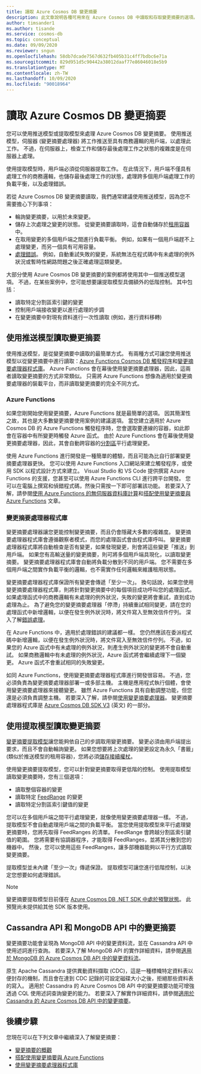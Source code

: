 ```yaml
---
title: 讀取 Azure Cosmos DB 變更摘要
description: 此文章說明各種可用來在 Azure Cosmos DB 中讀取和存取變更摘要的選項。
author: timsander1
ms.author: tisande
ms.service: cosmos-db
ms.topic: conceptual
ms.date: 09/09/2020
ms.reviewer: sngun
ms.openlocfilehash: 58db7dcade7567d632fb405b31c4ff7bdbc6e71a
ms.sourcegitcommit: 829d951d5c90442a38012daaf77e86046018e5b9
ms.translationtype: MT
ms.contentlocale: zh-TW
ms.lasthandoff: 10/09/2020
ms.locfileid: "90018964"
---
```

# <a name="reading-azure-cosmos-db-change-feed"></a>讀取 Azure Cosmos DB 變更摘要

您可以使用推送模型或提取模型來處理 Azure Cosmos DB 變更摘要。 使用推送模型，伺服器 (變更摘要處理器) 將工作推送至具有商務邏輯的用戶端，以處理此工作。 不過，在伺服器上，檢查工作和儲存最後處理工作之狀態的複雜度是在伺服器上處理。

使用提取模型時，用戶端必須從伺服器提取工作。 在此情況下，用戶端不僅具有處理工作的商務邏輯，也儲存最後處理工作的狀態，處理跨多個用戶端處理工作的負載平衡，以及處理錯誤。

若從 Azure Cosmos DB 變更摘要讀取，我們通常建議使用推送模型，因為您不需要擔心下列事項：

- 輪詢變更摘要，以用於未來變更。
- 儲存上次處理之變更的狀態。 從變更摘要讀取時，這會自動儲存於[租用容器](change-feed-processor.md#components-of-the-change-feed-processor)中。
- 在取用變更的多個用戶端之間進行負載平衡。 例如，如果有一個用戶端趕不上處理變更，而另一個具有可用容量。
- [處理錯誤](change-feed-processor.md#error-handling)。 例如，自動重試失敗的變更，系統無法在程式碼中有未處理的例外狀況或暫時性網路問題之後正確處理這類變更。

大部分使用 Azure Cosmos DB 變更摘要的案例都將使用其中一個推送模型選項。 不過，在某些案例中，您可能想要讓提取模型具備額外的低階控制。 其中包括：

- 讀取特定分割區索引鍵的變更
- 控制用戶端接收變更以進行處理的步調
- 在變更摘要中對現有資料進行一次性讀取 (例如，進行資料移轉)

## <a name="reading-change-feed-with-a-push-model"></a>使用推送模型讀取變更摘要

使用推送模型，是從變更摘要中讀取的最簡單方式。 有兩種方式可讓您使用推送模型以從變更摘要中進行讀取：[Azure Functions Cosmos DB 觸發程序](change-feed-functions.md)和[變更摘要處理器程式庫](change-feed-processor.md)。 Azure Functions 會在幕後使用變更摘要處理器，因此，這兩者讀取變更摘要的方式非常類似。 只需將 Azure Functions 想像為適用於變更摘要處理器的裝載平台，而非讀取變更摘要的完全不同方式。

### <a name="azure-functions"></a>Azure Functions

如果您剛開始使用變更摘要，Azure Functions 就是最簡單的選項。 因其簡潔性之故，其也是大多數變更摘要使用案例的建議選項。 當您建立適用於 Azure Cosmos DB 的 Azure Functions 觸發程序時，您會選取要連線的容器，如此即會在容器中有所變更時觸發 Azure 函式。 由於 Azure Functions 會在幕後使用變更摘要處理器，因此，其會自動跨容器的[分割區](partition-data.md)平行處理變更。

使用 Azure Functions 進行開發是一種簡單的體驗，而且可能為比自行部署變更摘要處理器更快。 您可以使用 Azure Functions 入口網站來建立觸發程序，或使用 SDK 以程式設計方式來建立。 Visual Studio 和 VS Code 提供撰寫 Azure Functions 的支援，您甚至可以使用 Azure Functions CLI 進行跨平台開發。 您可以在電腦上撰寫和偵錯程式碼，然後只需按一下即可部署該功能。 若要深入了解，請參閱[使用 Azure Functions 的無伺服器資料庫計算](serverless-computing-database.md)和[搭配使用變更摘要與 Azure Functions](change-feed-functions.md) 文章。

### <a name="change-feed-processor-library"></a>變更摘要處理器程式庫

變更摘要處理器讓您更能控制變更摘要，而且仍會隱藏大多數的複雜度。 變更摘要處理器程式庫會遵循觀察者模式，而您的處理函式會由程式庫呼叫。 變更摘要處理器程式庫將自動檢查是否有變更，如果發現變更，則會將這些變更「推送」到用戶端。 如果您有高輸送量的變更摘要，則可將多個用戶端具現化，以讀取變更摘要。 變更摘要處理器程式庫會自動將負載分散到不同的用戶端。 您不需要在多個用戶端之間實作負載平衡的邏輯，也不需實作任何邏輯來維護租用狀態。

變更摘要處理器程式庫保證所有變更會傳遞「至少一次」。 換句話說，如果您使用變更摘要處理器程式庫，則將針對變更摘要中的每個項目成功呼叫您的處理函式。 如果處理函式中的商務邏輯有未處理的例外狀況，失敗的變更將會重試，直到成功處理為止。 為了避免您的變更摘要處理器「停滯」持續重試相同變更，請在您的處理函式中新增邏輯，以便在發生例外狀況時，將文件寫入至無效信件佇列。 深入了解[錯誤處理](change-feed-processor.md#error-handling)。

在 Azure Functions 中，適用於處理錯誤的建議都一樣。 您仍然應該在委派程式碼中新增邏輯，以便在發生例外狀況時，將文件寫入至無效信件佇列。 不過，如果您的 Azure 函式中有未處理的例外狀況，則產生例外狀況的變更將不會自動重試。 如果商務邏輯中有未處理的例外狀況，Azure 函式將會繼續處理下一個變更。 Azure 函式不會重試相同的失敗變更。

如同 Azure Functions，使用變更摘要處理器程式庫進行開發很容易。 不過，您必須負責為變更摘要處理器部署一或多部主機。 主機是應用程式執行個體，會使用變更摘要處理器來接聽變更。 雖然 Azure Functions 具有自動調整功能，但您還是必須負責調整主機。 若要深入了解，請參閱[使用變更摘要處理器](change-feed-processor.md#dynamic-scaling)。 變更摘要處理器程式庫是 [Azure Cosmos DB SDK V3](https://github.com/Azure/azure-cosmos-dotnet-v3) \(英文\) 的一部分。

## <a name="reading-change-feed-with-a-pull-model"></a>使用提取模型讀取變更摘要

[變更摘要提取模型](change-feed-pull-model.md)讓您能夠依自己的步調取用變更摘要。 變更必須由用戶端提出要求，而且不會自動輪詢變更。 如果您想要將上次處理的變更設定為永久「書籤」(類似於推送模型的租用容器)，您將必須[儲存接續權杖](change-feed-pull-model.md#saving-continuation-tokens)。

使用變更摘要提取模型，您可以針對變更摘要取得更低階的控制。 使用提取模型讀取變更摘要時，您有三個選項：

- 讀取整個容器的變更
- 讀取特定 [FeedRange](change-feed-pull-model.md#using-feedrange-for-parallelization) 的變更
- 讀取特定分割區索引鍵值的變更

您可以在多個用戶端之間平行處理變更，就像使用變更摘要處理器一樣。 不過，提取模型不會自動處理用戶端之間的負載平衡。 當您使用提取模型來平行處理變更摘要時，您將先取得 FeedRanges 的清單。 FeedRange 會跨越分割區索引鍵值的範圍。 您將需要有協調器程序，才能取得 FeedRanges，並將其分散到您的機器中。 然後，您可以使用這些 FeedRanges，讓多部機器能夠以平行方式讀取變更摘要。

提取模型並未內建「至少一次」傳遞保證。 提取模型可讓您進行低階控制，以決定您想要如何處理錯誤。

> [!NOTE]
> 變更摘要提取模型目前僅在 [Azure Cosmos DB .NET SDK 中處於預覽狀態](https://www.nuget.org/packages/Microsoft.Azure.Cosmos/3.13.0-preview)。 此預覽尚未提供給其他 SDK 版本使用。

## <a name="change-feed-in-apis-for-cassandra-and-mongodb"></a>Cassandra API 和 MongoDB API 中的變更摘要

變更摘要功能會呈現為 MongoDB API 中的變更資料流，並在 Cassandra API 中使用述詞進行查詢。 若要深入了解 MongoDB API 的實作詳細資料，請參閱[適用於 MongoDB 的 Azure Cosmos DB API 中的變更資料流](mongodb-change-streams.md)。

原生 Apache Cassandra 提供異動資料擷取 (CDC)，這是一種標幟特定資料表以便封存的機制，而且會在達到 CDC 記錄的可設定磁碟大小之後，拒絕那些資料表的寫入。 適用於 Cassandra 的 Azure Cosmos DB API 中的變更摘要功能可增強透過 CQL 使用述詞查詢變更的能力。 若要深入了解實作詳細資料，請參閱[適用於 Cassandra 的 Azure Cosmos DB API 中的變更摘要](cassandra-change-feed.md)。

## <a name="next-steps"></a>後續步驟

您現在可以在下列文章中繼續深入了解變更摘要：

* [變更摘要的概觀](change-feed.md)
* [搭配使用變更摘要與 Azure Functions](change-feed-functions.md)
* [使用變更摘要處理器程式庫](change-feed-processor.md)
